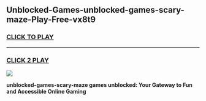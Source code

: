 
## Unblocked-Games-unblocked-games-scary-maze-Play-Free-vx8t9
<h3>
<a href="https://premium76.site?title=unblocked-games-scary-maze&ref=19M">CLICK TO PLAY</a></h3>
<hr>

<h3>
<a href="https://premium76.site?title=unblocked-games-scary-maze&ref=19M">CLICK 2 PLAY</a>
  
</h3>

<a href="https://premium76.site?title=unblocked-games-scary-maze&ref=19M"><img src="https://clearcache.store/games.png"></a>


**unblocked-games-scary-maze games unblocked: Your Gateway to Fun and Accessible Online Gaming**
